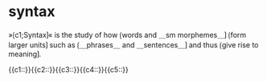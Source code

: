# syntax

»⟮c1;Syntax⟯« is the study of how ⟮words and ＿sm morphemes＿⟯ ⟮form larger units⟯ such as ⟮＿phrases＿ and ＿sentences＿⟯ and thus ⟮give rise to meaning⟯.

<span class='cloze-dump'>{{c1::}}{{c2::}}{{c3::}}{{c4::}}{{c5::}}</span>